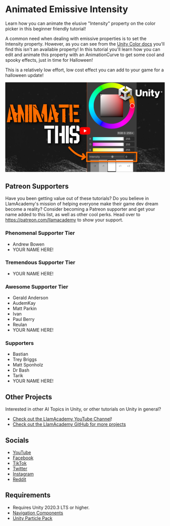 # Animated Emissive Intensity

Learn how you can animate the elusive "Intensity" property on the color picker in this beginner friendly tutorial! 

A common need when dealing with emissive properties is to set the Intensity property. However, as you can see from the [Unity Color docs](https://docs.unity3d.com/ScriptReference/Color.html) you'll find this isn't an available property! In this tutorial you'll learn how you can edit and animate this property with an AnimationCurve to get some cool and spooky effects, just in time for Halloween! 

This is a relatively low effort, low cost effect you can add to your game for a halloween update!

[![Youtube Tutorial](./Video%20Screenshot.jpg)](https://youtu.be/Qu9qIpyoVK8)

## Patreon Supporters
Have you been getting value out of these tutorials? Do you believe in LlamAcademy's mission of helping everyone make their game dev dream become a reality? Consider becoming a Patreon supporter and get your name added to this list, as well as other cool perks.
Head over to https://patreon.com/llamacademy to show your support.

### Phenomenal Supporter Tier
* Andrew Bowen
* YOUR NAME HERE!

### Tremendous Supporter Tier
* YOUR NAME HERE!

### Awesome Supporter Tier
* Gerald Anderson
* AudemKay
* Matt Parkin
* Ivan
* Paul Berry
* Reulan
* YOUR NAME HERE!

### Supporters
* Bastian
* Trey Briggs
* Matt Sponholz
* Dr Bash
* Tarik
* YOUR NAME HERE!

## Other Projects
Interested in other AI Topics in Unity, or other tutorials on Unity in general? 

* [Check out the LlamAcademy YouTube Channel](https://youtube.com/c/LlamAcademy)!
* [Check out the LlamAcademy GitHub for more projects](https://github.com/llamacademy)

## Socials
* [YouTube](https://youtube.com/c/LlamAcademy)
* [Facebook](https://facebook.com/LlamAcademyOfficial)
* [TikTok](https://www.tiktok.com/@llamacademy)
* [Twitter](https://twitter.com/TheLlamAcademy)
* [Instagram](https://www.instagram.com/llamacademy/)
* [Reddit](https://www.reddit.com/user/LlamAcademyOfficial)

## Requirements
* Requires Unity 2020.3 LTS or higher.
* [Navigation Components](https://docs.unity3d.com/Manual/NavMesh-BuildingComponents.html)
* [Unity Particle Pack](https://assetstore.unity.com/packages/essentials/tutorial-projects/unity-particle-pack-127325)